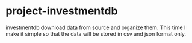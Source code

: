 # project-investmentdb
investmentdb download data from source and organize them. This time I make it simple so that the data will be stored in csv and json format only.
